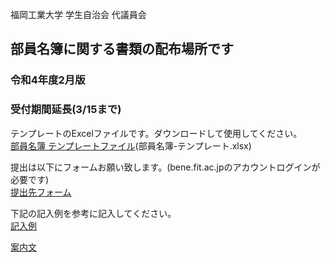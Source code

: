福岡工業大学 学生自治会 代議員会

## 部員名簿に関する書類の配布場所です
### 令和4年度2月版
### 受付期間延長(3/15まで)
  

テンプレートのExcelファイルです。ダウンロードして使用してください。  
[部員名簿 テンプレートファイル](https://github.com/daigi-fit/publish/raw/main/member-list/distribution/%E9%83%A8%E5%93%A1%E5%90%8D%E7%B0%BF-%E3%83%86%E3%83%B3%E3%83%97%E3%83%AC%E3%83%BC%E3%83%88.xlsx)(部員名簿-テンプレート.xlsx)  

提出は以下にフォームお願い致します。(bene.fit.ac.jpのアカウントログインが必要です)  
[提出先フォーム](https://forms.office.com/r/JEf6BK8yqX)  

下記の記入例を参考に記入してください。  
[記入例](https://github.com/daigi-fit/publish/blob/main/member-list/docs/%E9%83%A8%E5%93%A1%E5%90%8D%E7%B0%BF%20%E8%A8%98%E5%85%A5%E4%BE%8B.pdf)  

[案内文](https://github.com/daigi-fit/publish/blob/main/member-list/docs/%E4%BB%A4%E5%92%8C4%E5%B9%B4%E5%BA%A62%E6%9C%88%20%E9%83%A8%E5%93%A1%E5%90%8D%E7%B0%BF%E6%A1%88%E5%86%85%E6%9B%B8.pdf)
